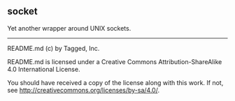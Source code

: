 ## socket

Yet another wrapper around UNIX sockets.

-----

README.md (c) by Tagged, Inc.

README.md is licensed under a Creative Commons Attribution-ShareAlike 4.0 International License.

You should have received a copy of the license along with this work. If not, see <http://creativecommons.org/licenses/by-sa/4.0/>.

